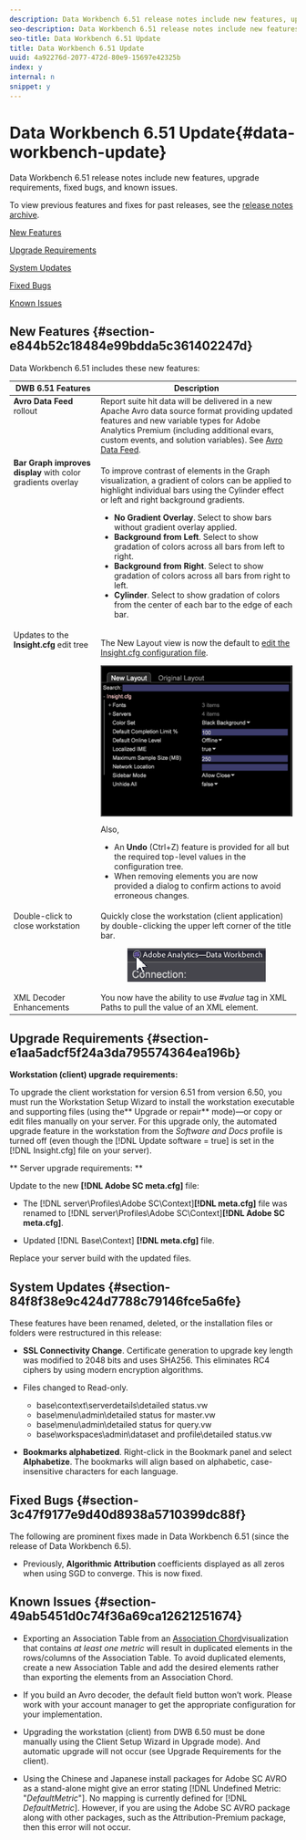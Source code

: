 ```yaml
---
description: Data Workbench 6.51 release notes include new features, upgrade requirements, fixed bugs, and known issues.
seo-description: Data Workbench 6.51 release notes include new features, upgrade requirements, fixed bugs, and known issues.
seo-title: Data Workbench 6.51 Update
title: Data Workbench 6.51 Update
uuid: 4a92276d-2077-472d-80e9-15697e42325b
index: y
internal: n
snippet: y
---
```


# Data Workbench 6.51 Update{#data-workbench-update}

Data Workbench 6.51 release notes include new features, upgrade requirements, fixed bugs, and known issues.

To view previous features and fixes for past releases, see the [release notes archive](https://marketing.adobe.com/resources/help/en_US/insight/insight_release_notes_prev.pdf).

[New Features](../../home/c-release-notes-insight/c-6-51.md#section-e844b52c18484e99bdda5c361402247d)

[Upgrade Requirements](../../home/c-release-notes-insight/c-6-51.md#section-e1aa5adcf5f24a3da795574364ea196b)

[System Updates](../../home/c-release-notes-insight/c-6-51.md#section-84f8f38e9c424d7788c79146fce5a6fe)

[Fixed Bugs](../../home/c-release-notes-insight/c-6-51.md#section-3c47f9177e9d40d8938a5710399dc88f)

[Known Issues](../../home/c-release-notes-insight/c-6-51.md#section-49ab5451d0c74f36a69ca12621251674)

## New Features {#section-e844b52c18484e99bdda5c361402247d}

Data Workbench 6.51 includes these new features: 

<table id="table_9305F30AEF5D49B2B052D1E7C9570D2C"> 
 <thead> 
  <tr> 
   <th colname="col1" class="entry"><b>DWB 6.51 Features </b> </th> 
   <th colname="col2" class="entry"> Description </th> 
  </tr>
 </thead>
 <tbody> 
  <tr> 
   <td colname="col1" valign="top" align="left"><b>Avro Data Feed</b> rollout </td> 
   <td colname="col2" valign="top" align="left">Report suite hit data will be delivered in a new Apache Avro data source format providing updated features and new variable types for Adobe Analytics Premium (including additional evars, custom events, and solution variables). See <a href="https://marketing.adobe.com/resources/help/en_US/insight/dataset/?f=AVRO-log-file" format="https" scope="external"> Avro Data Feed</a>. </td> 
  </tr> 
  <tr> 
   <td colname="col1" valign="top" align="left"><b>Bar Graph improves display</b> with color gradients overlay </td> 
   <td colname="col2" valign="top" align="left"> <p>To improve contrast of elements in the Graph visualization, a gradient of colors can be applied to highlight individual bars using the Cylinder effect or left and right background gradients. </p> 
    <ul id="ul_04C17524FE904F1CA6AE9B18F50551A9"> 
     <li id="li_D5F3B808F6BD4413A985EAC72EB89D5D"><b>No Gradient Overlay</b>. Select to show bars without gradient overlay applied. </li> 
     <li id="li_EF26B82D206643419948BD83ACF8A115"><b>Background from Left</b>. Select to show gradation of colors across all bars from left to right. </li> 
     <li id="li_3D5BE49CEC1748F68944AD2ABEFD7B23"><b>Background from Right</b>. Select to show gradation of colors across all bars from right to left. </li> 
     <li id="li_2CA78F34D2F44A29BE8FD53334E0DB24"><b>Cylinder</b>. Select to show gradation of colors from the center of each bar to the edge of each bar. </li> 
    </ul> </td> 
  </tr> 
  <tr> 
   <td colname="col1" valign="top" align="left">Updates to the <b>Insight.cfg</b> edit tree </td> 
   <td colname="col2" valign="top" align="left"> <p>The New Layout view is now the default to <a href="https://marketing.adobe.com/resources/help/en_US/insight/client/?f=c_insght_config_param" format="https" scope="external"> edit the Insight.cfg configuration file</a>. </p><img placement="break" align="center" id="image_898F9FC38F404DE19076CAA48AFBE673" src="assets/config_tree_new_layout.png" /> <p>Also, 
     <ul id="ul_9484D81C1F5A48CCBFC77204B60E3650"> 
      <li id="li_574CA325411C4482B759E60F453C15BC">An <b>Undo</b> (Ctrl+Z) feature is provided for all but the required top-level values in the configuration tree. </li> 
      <li id="li_91B8F8F12FA847FDACBB9690B9F97793">When removing elements you are now provided a dialog to confirm actions to avoid erroneous changes. </li> 
     </ul> </p> </td> 
  </tr> 
  <tr> 
   <td colname="col1" valign="top" align="left"> Double-click to close workstation </td> 
   <td colname="col2" valign="top" align="left">Quickly close the workstation (client application) by double-clicking the upper left corner of the title bar. <p style="text-align: center;"><img placement="break" align="center" id="image_DA1E5A6C7C404F0F9140077076D99224" src="assets/6_51_app_close.png" /> </p> </td> 
  </tr> 
  <tr> 
   <td colname="col1" valign="top" align="left"> XML Decoder Enhancements </td> 
   <td colname="col2" valign="top" align="left">You now have the ability to use <i>#value</i> tag in XML Paths to pull the value of an XML element. </td> 
  </tr> 
 </tbody> 
</table>

## Upgrade Requirements {#section-e1aa5adcf5f24a3da795574364ea196b}

**Workstation (client) upgrade requirements:**

To upgrade the client workstation for version 6.51 from version 6.50, you must run the Workstation Setup Wizard to install the workstation executable and supporting files (using the** Upgrade or repair** mode)—or copy or edit files manually on your server. For this upgrade only, the automated upgrade feature in the workstation from the *Software and Docs* profile is turned off (even though the [!DNL Update software = true] is set in the [!DNL Insight.cfg] file on your server).

** Server upgrade requirements: **

Update to the new **[!DNL Adobe SC meta.cfg]** file:

* The [!DNL server\Profiles\Adobe SC\Context\]**[!DNL meta.cfg]** file was renamed to [!DNL server\Profiles\Adobe SC\Context\]**[!DNL Adobe SC meta.cfg]**. 

* Updated [!DNL Base\Context\] **[!DNL meta.cfg]** file.

Replace your server build with the updated files.

## System Updates {#section-84f8f38e9c424d7788c79146fce5a6fe}

These features have been renamed, deleted, or the installation files or folders were restructured in this release:

* **SSL Connectivity Change**. Certificate generation to upgrade key length was modified to 2048 bits and uses SHA256. This eliminates RC4 ciphers by using modern encryption algorithms. 
* Files changed to Read-only.

    * base\context\serverdetails\detailed status.vw 
    * base\menu\admin\detailed status for master.vw 
    * base\menu\admin\detailed status for query.vw 
    * base\workspaces\admin\dataset and profile\detailed status.vw

* **Bookmarks alphabetized**. Right-click in the Bookmark panel and select **Alphabetize**. The bookmarks will align based on alphabetic, case-insensitive characters for each language.

## Fixed Bugs {#section-3c47f9177e9d40d8938a5710399dc88f}

The following are prominent fixes made in Data Workbench 6.51 (since the release of Data Workbench 6.5).

* Previously, **Algorithmic Attribution** coefficients displayed as all zeros when using SGD to converge. This is now fixed.

## Known Issues {#section-49ab5451d0c74f36a69ca12621251674}

* Exporting an Association Table from an [Association Chord](https://marketing.adobe.com/resources/help/en_US/insight/client/?f=associations-chord)visualization that contains *at least one metric* will result in duplicated elements in the rows/columns of the Association Table. To avoid duplicated elements, create a new Association Table and add the desired elements rather than exporting the elements from an Association Chord. 

* If you build an Avro decoder, the default field button won’t work. Please work with your account manager to get the appropriate configuration for your implementation. 
* Upgrading the workstation (client) from DWB 6.50 must be done manually using the Client Setup Wizard in Upgrade mode). And automatic upgrade will not occur (see Upgrade Requirements for the client). 
* Using the Chinese and Japanese install packages for Adobe SC AVRO as a stand-alone might give an error stating [!DNL Undefined Metric: "$Default Metric$"]. No mapping is currently defined for [!DNL $Default Metric$]. However, if you are using the Adobe SC AVRO package along with other packages, such as the Attribution-Premium package, then this error will not occur.

